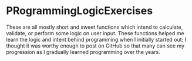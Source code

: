 # PRogrammingLogicExercises

These are all mostly short and sweet functions which intend to calculate, validate, or perform some logic on user input. These functions helped me learn 
the logic and intent behind programming when I initially started out; I thought it was worthy enough to post on GitHub so that many can see my 
progression as I gradually learned programming over the years.
